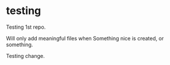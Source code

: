 # testing
Testing 1st repo.

Will only add meaningful files when Something nice is created, or something.

Testing change.


